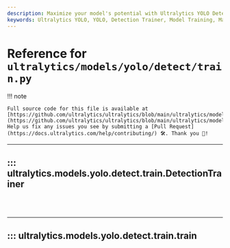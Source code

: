 ```yaml
---
description: Maximize your model's potential with Ultralytics YOLO Detection Trainer. Learn advanced techniques, tips, and tricks for training.
keywords: Ultralytics YOLO, YOLO, Detection Trainer, Model Training, Machine Learning, Deep Learning, Computer Vision
---
```


# Reference for `ultralytics/models/yolo/detect/train.py`

!!! note

    Full source code for this file is available at [https://github.com/ultralytics/ultralytics/blob/main/ultralytics/models/yolo/detect/train.py](https://github.com/ultralytics/ultralytics/blob/main/ultralytics/models/yolo/detect/train.py). Help us fix any issues you see by submitting a [Pull Request](https://docs.ultralytics.com/help/contributing/) 🛠️. Thank you 🙏!

---
## ::: ultralytics.models.yolo.detect.train.DetectionTrainer
<br><br>

---
## ::: ultralytics.models.yolo.detect.train.train
<br><br>
